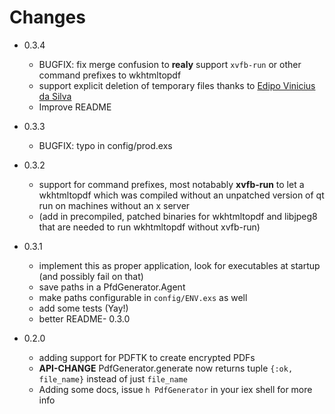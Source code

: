 # Changes

  - 0.3.4
    - BUGFIX: fix merge confusion to **realy** support `xvfb-run` or other
      command prefixes to wkhtmltopdf
    - support explicit deletion of temporary files thanks to
      [Edipo Vinicius da Silva](https://github.com/edipox)
    - Improve README
  - 0.3.3
    - BUGFIX: typo in config/prod.exs
  - 0.3.2
    - support for command prefixes, most notabably **xvfb-run** to let a
      wkhtmltopdf which was compiled without an unpatched version of qt run on
      machines without an x server
    - (add in precompiled, patched binaries for wkhtmltopdf and libjpeg8 that are
      needed to run wkhtmltopdf without xvfb-run)
  - 0.3.1
    - implement this as proper application, look for executables at startup (and
      possibly fail on that)
    - save paths in a PfdGenerator.Agent
    - make paths configurable in `config/ENV.exs` as well
    - add some tests (Yay!)
    - better README- 0.3.0

  - 0.2.0 
    - adding support for PDFTK to create encrypted PDFs
    - **API-CHANGE** PdfGenerator.generate now returns tuple `{:ok, file_name}`
      instead of just `file_name`
    - Adding some docs, issue `h PdfGenerator` in your iex shell for more info

